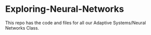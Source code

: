 # Exploring-Neural-Networks
This repo has the code and files for all our Adaptive Systems/Neural Networks Class. 
